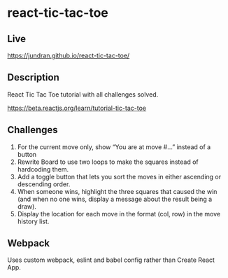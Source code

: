 # react-tic-tac-toe

## Live
https://jundran.github.io/react-tic-tac-toe/

## Description
React Tic Tac Toe tutorial with all challenges solved.

https://beta.reactjs.org/learn/tutorial-tic-tac-toe

## Challenges
1) For the current move only, show “You are at move #…” instead of a button
2) Rewrite Board to use two loops to make the squares instead of hardcoding them.
3) Add a toggle button that lets you sort the moves in either ascending or descending order.
4) When someone wins, highlight the three squares that caused the win (and when no one wins, display a message about the result being a draw).
5) Display the location for each move in the format (col, row) in the move history list.

## Webpack
Uses custom webpack, eslint and babel config rather than Create React App.
